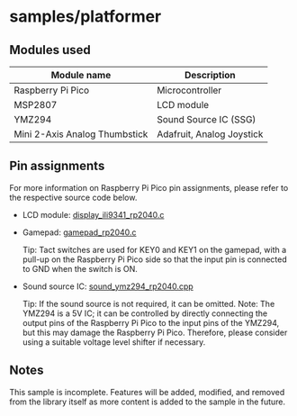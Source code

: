 # samples/platformer

## Modules used

| Module name | Description |
|-----------------------------------|-----------------------------------|
| Raspberry Pi Pico | Microcontroller |
MSP2807 | LCD module | YMZ294 | Sound source IC(SSG)
| YMZ294 | Sound Source IC (SSG)
| Mini 2-Axis Analog Thumbstick | Adafruit, Analog Joystick |

## Pin assignments

For more information on Raspberry Pi Pico pin assignments, please refer to the respective source code below.

 - LCD module:
   [display_ili9341_rp2040.c](https://github.com/nyannkov/mgc/blob/main/devices/mgc/display/ili9341/rp2040/display_ili9341_rp2040.c)

 - Gamepad:
   [gamepad_rp2040.c](https://github.com/nyannkov/mgc/blob/main/devices/mgc/gamepad/rp2040/gamepad_rp2040.c)
   
   Tip: Tact switches are used for KEY0 and KEY1 on the gamepad, with a pull-up on the Raspberry Pi Pico side so that the input pin is connected to GND when the switch is ON.

 - Sound source IC:
   [sound_ymz294_rp2040.cpp](https://github.com/nyannkov/mgc/blob/main/devices/mgc/sound/psg/ymz294/rp2040/sound_ymz294_rp2040.cpp)
   
   Tip: If the sound source is not required, it can be omitted. Note: The YMZ294 is a 5V IC; it can be controlled by directly connecting the output pins of the Raspberry Pi Pico to the input pins of the YMZ294, but this may damage the Raspberry Pi Pico. Therefore, please consider using a suitable voltage level shifter if necessary.

## Notes

This sample is incomplete. Features will be added, modified, and removed from the library itself as more content is added to the sample in the future.
